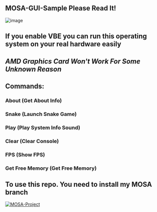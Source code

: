 ## MOSA-GUI-Sample Please Read It!
![image](https://github.com/nifanfa/MOSA-GUI-Sample/blob/master/VirtualBox_MOSA_22_08_2021_23_49_16.png)  
## If you enable VBE you can run this operating system on your real hardware easily
## ***AMD Graphics Card Won't Work For Some Unknown Reason***
## Commands:  
### About (Get About Info)
### Snake (Launch Snake Game)
### Play (Play System Info Sound)
### Clear (Clear Console)
### FPS (Show FPS)
### Get Free Memory (Get Free Memory) 

## To use this repo. You need to install my MOSA branch
[![MOSA-Project](https://github-readme-stats.vercel.app/api/pin/?username=nifanfa&repo=MOSA-Core)](https://github.com/nifanfa/MOSA-Core)
